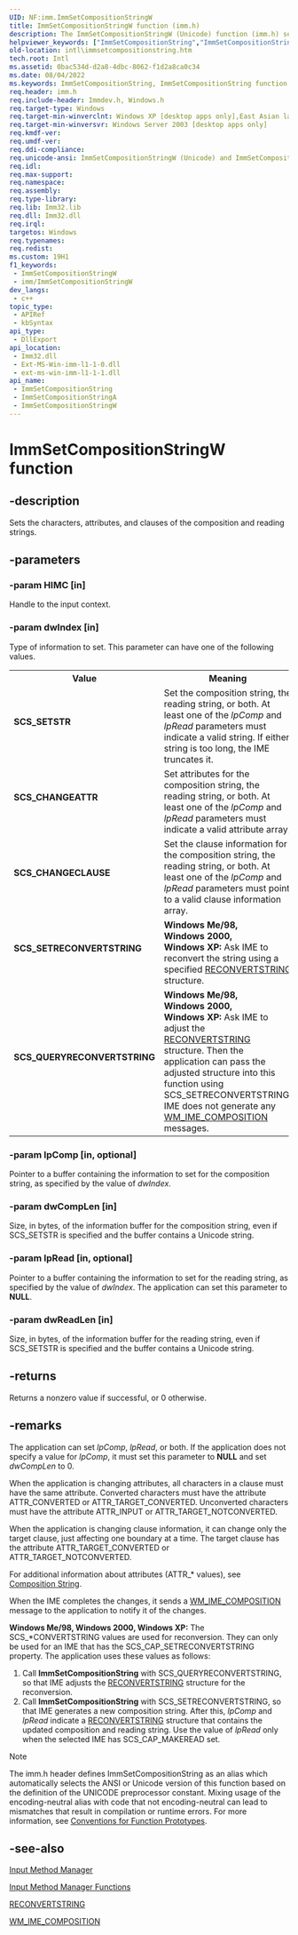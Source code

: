 ```yaml
---
UID: NF:imm.ImmSetCompositionStringW
title: ImmSetCompositionStringW function (imm.h)
description: The ImmSetCompositionStringW (Unicode) function (imm.h) sets the characters, attributes, and clauses of the composition and reading strings.
helpviewer_keywords: ["ImmSetCompositionString","ImmSetCompositionString function [Internationalization for Windows Applications]","ImmSetCompositionStringA","ImmSetCompositionStringW","SCS_CHANGEATTR","SCS_CHANGECLAUSE","SCS_QUERYRECONVERTSTRING","SCS_SETRECONVERTSTRING","SCS_SETSTR","_win32_ImmSetCompositionString","imm/ImmSetCompositionString","imm/ImmSetCompositionStringA","imm/ImmSetCompositionStringW","intl.immsetcompositionstring"]
old-location: intl\immsetcompositionstring.htm
tech.root: Intl
ms.assetid: 0bac534d-d2a8-4dbc-8062-f1d2a8ca0c34
ms.date: 08/04/2022
ms.keywords: ImmSetCompositionString, ImmSetCompositionString function [Internationalization for Windows Applications], ImmSetCompositionStringA, ImmSetCompositionStringW, SCS_CHANGEATTR, SCS_CHANGECLAUSE, SCS_QUERYRECONVERTSTRING, SCS_SETRECONVERTSTRING, SCS_SETSTR, _win32_ImmSetCompositionString, imm/ImmSetCompositionString, imm/ImmSetCompositionStringA, imm/ImmSetCompositionStringW, intl.immsetcompositionstring
req.header: imm.h
req.include-header: Immdev.h, Windows.h
req.target-type: Windows
req.target-min-winverclnt: Windows XP [desktop apps only],East Asian language support installed.
req.target-min-winversvr: Windows Server 2003 [desktop apps only]
req.kmdf-ver: 
req.umdf-ver: 
req.ddi-compliance: 
req.unicode-ansi: ImmSetCompositionStringW (Unicode) and ImmSetCompositionStringA (ANSI)
req.idl: 
req.max-support: 
req.namespace: 
req.assembly: 
req.type-library: 
req.lib: Imm32.lib
req.dll: Imm32.dll
req.irql: 
targetos: Windows
req.typenames: 
req.redist: 
ms.custom: 19H1
f1_keywords:
 - ImmSetCompositionStringW
 - imm/ImmSetCompositionStringW
dev_langs:
 - c++
topic_type:
 - APIRef
 - kbSyntax
api_type:
 - DllExport
api_location:
 - Imm32.dll
 - Ext-MS-Win-imm-l1-1-0.dll
 - ext-ms-win-imm-l1-1-1.dll
api_name:
 - ImmSetCompositionString
 - ImmSetCompositionStringA
 - ImmSetCompositionStringW
---
```


# ImmSetCompositionStringW function


## -description

Sets the characters, attributes, and clauses of the composition and reading strings.

## -parameters

### -param HIMC [in]

Handle to the input context.

### -param dwIndex [in]

Type of information to set. This parameter can have one of the following values.

<table>
<tr>
<th>Value</th>
<th>Meaning</th>
</tr>
<tr>
<td width="40%"><a id="SCS_SETSTR"></a><a id="scs_setstr"></a><dl>
<dt><b>SCS_SETSTR</b></dt>
</dl>
</td>
<td width="60%">
Set the composition string, the reading string, or both. At least one of the <i>lpComp</i> and <i>lpRead</i> parameters must indicate a valid string. If either string is too long, the IME truncates it.

</td>
</tr>
<tr>
<td width="40%"><a id="SCS_CHANGEATTR"></a><a id="scs_changeattr"></a><dl>
<dt><b>SCS_CHANGEATTR</b></dt>
</dl>
</td>
<td width="60%">
Set attributes for the composition string, the reading string, or both. At least one of the <i>lpComp</i> and <i>lpRead</i> parameters must indicate a valid attribute array.

</td>
</tr>
<tr>
<td width="40%"><a id="SCS_CHANGECLAUSE"></a><a id="scs_changeclause"></a><dl>
<dt><b>SCS_CHANGECLAUSE</b></dt>
</dl>
</td>
<td width="60%">
Set the clause information for the composition string, the reading string, or both. At least one of the <i>lpComp</i> and <i>lpRead</i> parameters must point to a valid clause information array.

</td>
</tr>
<tr>
<td width="40%"><a id="SCS_SETRECONVERTSTRING"></a><a id="scs_setreconvertstring"></a><dl>
<dt><b>SCS_SETRECONVERTSTRING</b></dt>
</dl>
</td>
<td width="60%">
<b>Windows Me/98, Windows 2000, Windows XP:</b> Ask IME to reconvert the string using a specified <a href="/windows/desktop/api/imm/ns-imm-reconvertstring">RECONVERTSTRING</a> structure.

</td>
</tr>
<tr>
<td width="40%"><a id="SCS_QUERYRECONVERTSTRING"></a><a id="scs_queryreconvertstring"></a><dl>
<dt><b>SCS_QUERYRECONVERTSTRING</b></dt>
</dl>
</td>
<td width="60%">
<b>Windows Me/98, Windows 2000, Windows XP:</b> Ask IME to adjust the <a href="/windows/desktop/api/imm/ns-imm-reconvertstring">RECONVERTSTRING</a> structure. Then the application can pass the adjusted structure into this function using SCS_SETRECONVERTSTRING. IME does not generate any <a href="/windows/desktop/Intl/wm-ime-composition">WM_IME_COMPOSITION</a> messages.

</td>
</tr>
</table>

### -param lpComp [in, optional]

Pointer to a buffer containing the information to set for the composition string, as specified by the value of <i>dwIndex</i>.

### -param dwCompLen [in]

Size, in bytes, of the information buffer for the composition string, even if SCS_SETSTR is specified and the buffer contains a Unicode string.

### -param lpRead [in, optional]

Pointer to a buffer containing the information to set for the reading string, as specified by the value of <i>dwIndex</i>. The application can set this parameter to <b>NULL</b>.

### -param dwReadLen [in]

Size, in bytes, of the information buffer for the reading string, even if SCS_SETSTR is specified and the buffer contains a Unicode string.

## -returns

Returns a nonzero value if successful, or 0 otherwise.

## -remarks

The application can set <i>lpComp</i>, <i>lpRead</i>, or both. If the application does not specify a value for <i>lpComp</i>, it must set this parameter to <b>NULL</b> and set <i>dwCompLen</i> to 0.

When the application is changing attributes, all characters in a clause must have the same attribute. Converted characters must have the attribute ATTR_CONVERTED or ATTR_TARGET_CONVERTED. Unconverted characters must have the attribute ATTR_INPUT or ATTR_TARGET_NOTCONVERTED.

When the application is changing clause information, it can change only the target clause, just affecting one boundary at a time. The target clause has the attribute ATTR_TARGET_CONVERTED or ATTR_TARGET_NOTCONVERTED.

For additional information about attributes (ATTR_* values), see <a href="/windows/desktop/Intl/composition-string">Composition String</a>.

When the IME completes the changes, it sends a <a href="/windows/desktop/Intl/wm-ime-composition">WM_IME_COMPOSITION</a> message to the application to notify it of the changes.

<b>Windows Me/98, Windows 2000, Windows XP:</b> The SCS_*CONVERTSTRING values are used for reconversion. They can only be used for an IME that has the SCS_CAP_SETRECONVERTSTRING property. The application uses these values as follows:

<ol>
<li>Call <b>ImmSetCompositionString</b> with SCS_QUERYRECONVERTSTRING, so that IME adjusts the <a href="/windows/desktop/api/imm/ns-imm-reconvertstring">RECONVERTSTRING</a> structure for the reconversion.</li>
<li>Call <b>ImmSetCompositionString</b> with SCS_SETRECONVERTSTRING, so that IME generates a new composition string. After this, <i>lpComp</i> and <i>lpRead</i> indicate a <a href="/windows/desktop/api/imm/ns-imm-reconvertstring">RECONVERTSTRING</a> structure that contains the updated composition and reading string. Use the value of <i>lpRead</i> only when the selected IME has SCS_CAP_MAKEREAD set.</li>
</ol>




> [!NOTE]
> The imm.h header defines ImmSetCompositionString as an alias which automatically selects the ANSI or Unicode version of this function based on the definition of the UNICODE preprocessor constant. Mixing usage of the encoding-neutral alias with code that not encoding-neutral can lead to mismatches that result in compilation or runtime errors. For more information, see [Conventions for Function Prototypes](/windows/win32/intl/conventions-for-function-prototypes).

## -see-also

<a href="/windows/desktop/Intl/input-method-manager">Input Method Manager</a>



<a href="/windows/desktop/Intl/input-method-manager-functions">Input Method Manager Functions</a>



<a href="/windows/desktop/api/imm/ns-imm-reconvertstring">RECONVERTSTRING</a>



<a href="/windows/desktop/Intl/wm-ime-composition">WM_IME_COMPOSITION</a>
